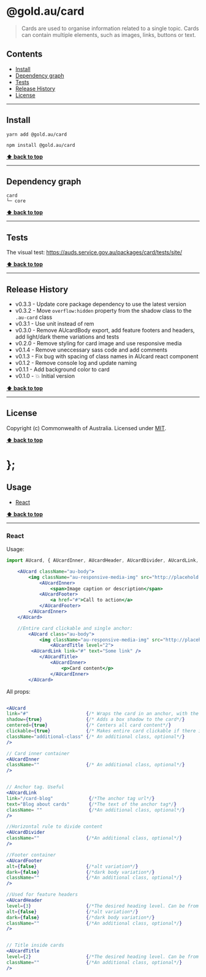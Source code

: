 @gold.au/card
============

> Cards are used to organise information related to a single topic. Cards can contain multiple elements, such as images, links, buttons or text.


## Contents

* [Install](#install)
* [Dependency graph](#dependency-graph)
* [Tests](#tests)
* [Release History](#release-history)
* [License](#license)


----------------------------------------------------------------------------------------------------------------------------------------------------------------


## Install


```shell
yarn add @gold.au/card
```

```shell
npm install @gold.au/card
```


**[⬆ back to top](#contents)**


----------------------------------------------------------------------------------------------------------------------------------------------------------------


## Dependency graph

```shell
card
└─ core
```


**[⬆ back to top](#contents)**


----------------------------------------------------------------------------------------------------------------------------------------------------------------


## Tests

The visual test: https://auds.service.gov.au/packages/card/tests/site/


**[⬆ back to top](#contents)**


----------------------------------------------------------------------------------------------------------------------------------------------------------------


## Release History

* v0.3.3 - Update core package dependency to use the latest version
* v0.3.2 - Move `overflow:hidden` property from the shadow class to the `.au-card` class
* v0.3.1 - Use unit instead of rem
* v0.3.0 - Remove AUcardBody export, add feature footers and headers, add light/dark theme variations and tests
* v0.2.0 - Remove styling for card image and use responsive media
* v0.1.4 - Remove uneccessary sass code and add comments
* v0.1.3 - Fix bug with spacing of class names in AUcard react component
* v0.1.2 - Remove console log and update naming
* v0.1.1 - Add background color to card
* v0.1.0 - 💥 Initial version


**[⬆ back to top](#contents)**


----------------------------------------------------------------------------------------------------------------------------------------------------------------


## License

Copyright (c) Commonwealth of Australia.
Licensed under [MIT](https://raw.githubusercontent.com/govau/design-system-components/packages/core/master/LICENSE).


**[⬆ back to top](#contents)**

# };

## Usage


* [React](#react)


**[⬆ back to top](#contents)**


----------------------------------------------------------------------------------------------------------------------------------------------------------------

### React

Usage:

```jsx
import AUcard, { AUcardInner, AUcardHeader, AUcardDivider, AUcardLink, AUcardFooter } from '@gold.au/card';

	<AUcard className="au-body">
		<img className="au-responsive-media-img" src="http://placehold.it/1200x500" />
			<AUcardInner>
				<span>Image caption or description</span>
			<AUcardFooter>
				<a href="#">Call to action</a>
			</AUcardFooter>
		</AUcardInner>
	</AUcard>

	//Entire card clickable and single anchor:
		<AUcard class="au-body">
			<img className="au-responsive-media-img" src="http://placehold.it/1200x500" />
				<AUcardTitle level="2">
       	 <AUcardLink link="#" text="Some link" />
    		</AUcardTitle>
				<AUcardInner>
					<p>Card content</p>
				</AUcardInner>
		</AUcard>
```

All props:

```jsx

<AUcard 
link="#"                     {/* Wraps the card in an anchor, with the provided link*/}
shadow={true}                {/* Adds a box shadow to the card*/}
centered={true}              {/* Centers all card content*/}
clickable={true}             {/* Makes entire card clickable if there is anchor tag that has a class of .au-card__link */}
className="additional-class" {/* An additional class, optional*/}
/>

// Card inner container 
<AUcardInner
className=""                 {/* An additional class, optional*/}
/>


// Anchor tag. Useful
<AUcardLink 
link="/card-blog"             {/*The anchor tag url*/}
text="Blog about cards"       {/*The text of the anchor tag*/}
className= ""                 {/*An additional class, optional*/}
/>

//Horizontal rule to divide content
<AUcardDivider 
className=""                 {/*An additional class, optional*/}
/>

//Footer container
<AUcardFooter
alt={false}                  {/*alt variation*/}
dark={false}                 {/*dark body variation*/}
className=""                 {/*An additional class, optional*/}
/>

//Used for feature headers
<AUcardHeader
level={3}                    {/*The desired heading level. Can be from 1 to 6. Optional*/}
alt={false}                  {/*alt variation*/}
dark={false}                 {/*dark body variation*/}
className=""                 {/*An additional class, optional*/}
/>


// Title inside cards
<AUcardTitle 
level={2}                    {/*The desired heading level. Can be from 1 to 6. Optional*/}
className=""                 {/*An additional class, optional*/}
/>
```
